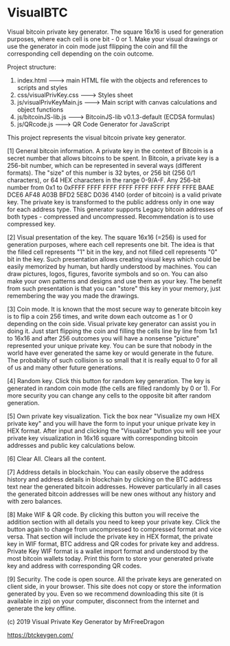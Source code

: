 # VisualBTC
Visual bitcoin private key generator. The square 16x16 is used for generation purposes, where each cell is one bit - 0 or 1. Make your visual drawings or use the generator in coin mode just fllipping the coin and fill the corresponding cell depending on the coin outcome.

Project structure:

1) index.html               ---> main  HTML file with the objects and references to scripts and styles
2) css/visualPrivKey.css    ---> Styles sheet
3) js/visualPrivKeyMain.js  ---> Main script with canvas calculations and object functions
4) js/bitcoinJS-lib.js      ---> BitcoinJS-lib v0.1.3-default (ECDSA formulas)
5) js/QRcode.js             ---> QR Code Generator for JavaScript

This project represents the visual bitcoin private key generator.

[1] General bitcoin information.
A private key in the context of Bitcoin is a secret number that allows bitcoins to be spent. In Bitcoin, a private key is a 256-bit number, which can be represented in several ways (different formats). The "size" of this number is 32 bytes, or 256 bit (256 0/1 characters), or 64 HEX characters in the range 0-9/A-F.
Any 256-bit number from 0x1 to 0xFFFF FFFF FFFF FFFF FFFF FFFF FFFF FFFE BAAE DCE6 AF48 A03B BFD2 5E8C D036 4140 (order of bitcoin) is a valid private key. The private key is transformed to the public address only in one way for each address type. This generator supports Legacy bitcoin addresses of both types - compressed and uncompressed. Recommendation is to use compressed key.

[2] Visual presentation of the key.
The square 16x16 (=256) is used for generation purposes, where each cell represents one bit. The idea is that the filled cell represents "1" bit in the key, and not filled cell represents "0" bit in the key. Such presentation allows creating visual keys which could be easily memorized by human, but hardly understood by machines. You can draw pictures, logos, figures, favorite symbols and so on. You can also make your own patterns and designs and use them as your key. The benefit from such presentation is that you can "store" this key in your memory, just remembering the way you made the drawings.

[3] Coin mode.
It is known that the most secure way to generate bitcoin key is to flip a coin 256 times, and write down each outcome as 1 or 0 depending on the coin side. Visual private key generator can assist you in doing it. Just start flipping the coin and filling the cells line by line from 1x1 to 16x16 and after 256 outcomes you will have a nonsense "picture" represented your unique private key. You can be sure that nobody in the world have ever generated the same key or would generate in the future. The probability of such collision is so small that it is really equal to 0 for all of us and many other future generations.

[4] Random key.
Click this button for random key generation. The key is generated in random coin mode (the cells are filled randomly by 0 or 1). For more security you can change any cells to the opposite bit after random generation.

[5] Own private key visualization.
Tick the box near "Visualize my own HEX private key" and you will have the form to input your unique private key in HEX format. After input and clicking the "Visualize" button you will see your private key visualization in 16x16 square with corresponding bitcoin addresses and public key calculations below.

[6] Clear All.
Clears all the content.

[7] Address details in blockchain.
You can easily observe the address history and address details in blockchain by clicking on the BTC address text near the generated bitcoin addresses. However particularly in all cases the generated bitcoin addresses will be new ones without any history and with zero balances.

[8] Make WIF & QR code.
By clicking this button you will receive the addition section with all details you need to keep your private key. Click the button again to change from uncompressed to compressed format and vice versa. That section will include the private key in HEX format, the private key in WIF format, BTC address and QR codes for private key and address. Private Key WIF format is a wallet import format and understood by the most bitcoin wallets today. Print this form to store your generated private key and address with corresponding QR codes.

[9] Security.
The code is open source. All the private keys are generated on client side, in your browser. This site does not copy or store the information generated by you. Even so we recommend downloading this site (it is available in zip) on your computer, disconnect from the internet and generate the key offline.

(c) 2019 Visual Private Key Generator by MrFreeDragon

https://btckeygen.com/
